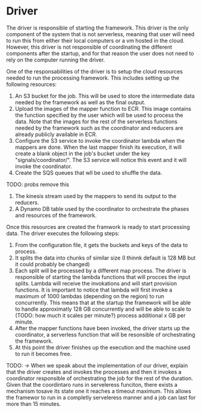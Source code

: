 # Driver

The driver is responsible of starting the framework. This driver is the only component of the system that is not serverless, meaning that user will need to run this from either their local computers or a vm hosted in the cloud. However, this driver is not responsible of coordinating the different components after the startup, and for that reason the user does not need to rely on the computer running the driver. 

One of the responsabilities of the driver is to setup the cloud resources needed to run the processing framework. This includes setting up the following resources:
1. An S3 bucket for the job. This will be used to store the intermediate data needed by the framework as well as the final output.
2. Upload the images of the mapper function to ECR. This image contains the function specified by the user which will be used to process the data. Note that the images for the rest of the serverless functions needed by the framework such as the coordinator and reducers are already publicly available in ECR. 
3. Configure the S3 service to invoke the coordinator lambda when the mappers are done. When the last mapper finish its execution, it will create a blank object in the job's bucket under the key "signals/coordinator/". The S3 service will notice this event and it will invoke the coordinator.
4. Create the SQS queues that wll be used to shuffle the data. 

TODO: probs remove this
1. The kinesis stream used by the mappers to send its output to the reducers.
2. A Dynamo DB table used by the coordinator to orchestrate the phases and resources of the framework.

Once this resources are created the framwork is ready to start processing data. The driver executes the following steps:

1. From the configuration file, it gets the buckets and keys of the data to process. 
2. It splits the data into chunks of similar size (I thinnk default is 128 MB but it could probably be changed)
3. Each split will be processed by a different map process. The driver is responsible of starting the lambda functions that will procces the input splits. Lambda will receive the invokations and will start provision functions. It is important to notice that lambda will first invoke a maximum of 1000 lambdas (depending on the region) to run concurrently. This means that at the startup the framework will be able to handle approximatly 128 GB concurrently and will be able to scale to (TODO: how much it scales per minute?) process additional x GB per minute.
4. After the mapper functions have been invoked, the driver starts up the coordinator, a serverless function that will be resonsible of orchestrating the framework.
5. At this point the driver finishes up the execution and the machine used to run it becomes free.

TODO:
-> When we speak about the implementation of our driver, explain that the driver creates and invokes the processes and then it invokes a coordinator responsible of orchestrating the job for the rest of the duration. Given that the coordintaro runs in serveleress funciton, there exists a mechanism tosave its state one it reaches a timeout maximum. This allows the framewor to run in a completly serveleress manner and a job can last for more than 15 minutes. 